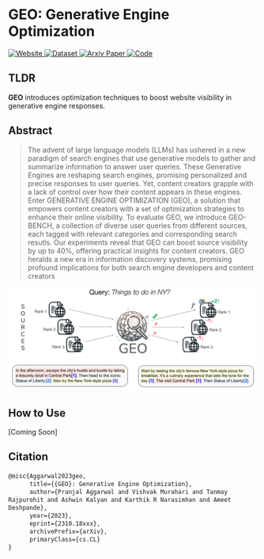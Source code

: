 # GEO: Generative Engine Optimization

<div class="badge-container">
    <a href="https://pranjal2041.github.io/geo/" class="badge">
        <img src="https://img.shields.io/website?down_message=down&style=for-the-badge&up_message=up&url=https%3A%2F%2Fpranjal2041.github.io/geo/" alt="Website">
    </a>
    <a href="https://huggingface.co/datasets/Pranjal2041/geo-bench" class="badge">
        <img src="https://img.shields.io/badge/Dataset-GEO-%2DBENCH-orange?style=for-the-badge" alt="Dataset">
    </a>
    <a href="https://arxiv.org/abs/2310.18xxx" class="badge">
        <img src="https://img.shields.io/badge/arXiv-2310.18xxx-red.svg?style=for-the-badge" alt="Arxiv Paper">
    </a>
    <a href="https://huggingface.co/spaces/Pranjal2041/GEO-bench" class="badge">
        <img src="https://img.shields.io/badge/Leaderboard-GEO-%2DBENCH-green?style=for-the-badge" alt="Code">
    </a>
</div>

## TLDR

**GEO** introduces optimization techniques to boost website visibility in generative engine responses.

## Abstract
> The advent of large language models (LLMs) has ushered in a new paradigm of search engines that use generative models to gather and summarize information to answer user queries. These Generative Engines are reshaping search engines, promising personalized and precise responses to user queries. Yet, content creators grapple with a lack of control over how their content appears in these engines. Enter GENERATIVE ENGINE OPTIMIZATION (GEO), a solution that empowers content creators with a set of optimization strategies to enhance their online visibility. To evaluate GEO, we introduce GEO-BENCH, a collection of diverse user queries from different sources, each tagged with relevant categories and corresponding search resutls. Our experiments reveal that GEO can boost source visibility by up to 40%, offering practical insights for content creators. GEO heralds a new era in information discovery systems, promising profound implications for both search engine developers and content creators
>

![GEO-Teaser](docs/static/images/geo_teaser.png)


## How to Use

[Coming Soon]



## Citation

```
@misc{Aggarwal2023geo,
      title={{GEO}: Generative Engine Optimization},
      author={Pranjal Aggarwal and Vishvak Murahari and Tanmay Rajpurohit and Ashwin Kalyan and Karthik R Narasimhan and Ameet Deshpande},
      year={2023},
      eprint={2310.18xxx},
      archivePrefix={arXiv},
      primaryClass={cs.CL}
}
```

